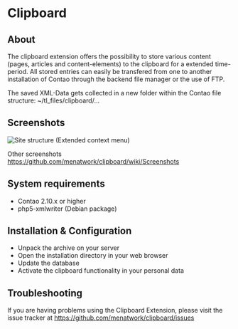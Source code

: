 Clipboard
======================

About
-----

The clipboard extension offers the possibility to store various content (pages, articles and content-elements) to the clipboard for a extended time-period. All stored entries can easily be transfered from one to another installation of Contao through the backend file manager or the use of FTP. 

The saved XML-Data gets collected in a new folder within the Contao file structure: ~/tl_files/clipboard/...


Screenshots
-----------

![Site structure (Extended context menu)](http://img7.imagebanana.com/img/jryp1k9p/tl_pageextendedcontext.jpg)

Other screenshots
https://github.com/menatwork/clipboard/wiki/Screenshots


System requirements
-------------------

* Contao 2.10.x or higher
* php5-xmlwriter (Debian package)


Installation & Configuration
----------------------------

* Unpack the archive on your server
* Open the installation directory in your web browser
* Update the database
* Activate the clipboard functionality in your personal data


Troubleshooting
---------------

If you are having problems using the Clipboard Extension, please visit the issue tracker at https://github.com/menatwork/clipboard/issues
